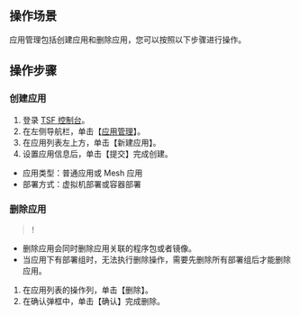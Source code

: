 ## 操作场景
应用管理包括创建应用和删除应用，您可以按照以下步骤进行操作。

## 操作步骤
### 创建应用
1. 登录 [TSF 控制台](https://console.cloud.tencent.com/tsf/index)。
2. 在左侧导航栏，单击【[应用管理](https://console.cloud.tencent.com/tsf/app?rid=1)】。
3. 在应用列表左上方，单击【新建应用】。
4. 设置应用信息后，单击【提交】完成创建。
 - 应用类型：普通应用或 Mesh 应用
 - 部署方式：虚拟机部署或容器部署


### 删除应用
>!
- 删除应用会同时删除应用关联的程序包或者镜像。
- 当应用下有部署组时，无法执行删除操作，需要先删除所有部署组后才能删除应用。

1. 在应用列表的操作列，单击【删除】。
2. 在确认弹框中，单击【确认】完成删除。



